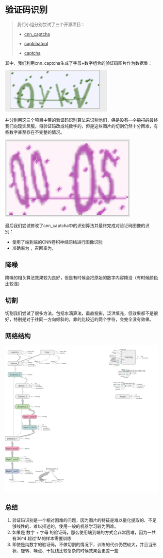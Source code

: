 # 验证码识别

>   我们小组分别尝试了三个开源项目：
>
>   *   [cnn_captcha](https://github.com/nickliqian/cnn_captcha)
>
>   *   [captchatool](https://github.com/MMMzq/Captchatool)
>   *   [captcha](https://pypi.org/project/captcha/0.1.1/)

其中，我们利用cnn_captcha生成了字母+数字组合的验证码图片作为数据集：

![image-20191127121728510](img/capt1.png)

并分别用这三个项目中带的验证码识别算法来识别他们，~~但是没有一个能打的~~最终我们向现实屈服，将验证码改成纯数字的，但是这些图片的切割仍然十分困难，有些数字甚至存在不完整的情况。

![image-20191127121835631](img/capt2.png)

最后我们尝试修改了cnn_captcha中的识别算法并最终完成对验证码图像的识别：

*   使用了端到端的CNN卷积神经网络进行图像识别
*   准确率为 ，召回率为，


## 降噪

降噪的相关算法效果较为良好，但是有时候会把原始的数字内容降没（有时候颜色比较浅）

## 切割

切割我们尝试了很多方法，包括水滴算法，垂直投影，泛洪填充，但效果都不是很好，特别是对于往同一方向倾斜的，靠的比较近的两个字符，会完全没有效果。

## 网络结构

![network](img/png.png)


## 总结

1.  验证码识别是一个相对困难的问题，因为图片的特征是难以量化提取的、不足够线性的、难以描述的，使用一般的机器学习较为困难。
2.  如果是 数字 + 字母 的验证码，那么使用端到端的方式会非常困难，因为一共有36^4 超过1M的样本需要训练
3.  即使是纯数字的验证码，不做切割的情况下，训练的代价仍然较大，并且当形状、旋转、噪点、干扰线比较复杂的时候效果会更差一些

